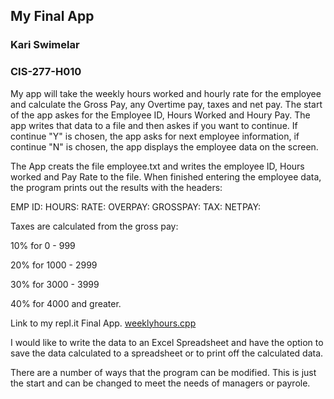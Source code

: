 ## My Final App
### Kari Swimelar
### CIS-277-H010

My app will take the weekly hours worked and hourly rate for the employee and calculate the Gross Pay, any Overtime pay, taxes and net pay.
The start of the app askes for the Employee ID, Hours Worked and Houry Pay. The app writes that data to a file and then askes if you want to continue. If continue "Y" is chosen, the app asks for next employee information, if continue "N" is chosen, the app displays the employee data on the screen.

The App creats the file employee.txt and writes the employee ID, Hours worked and Pay Rate to the file. When finished entering the employee data, the program prints out the results with the headers:

EMP ID:  HOURS: RATE: OVERPAY:  GROSSPAY: TAX:  NETPAY:  

Taxes are calculated from the gross pay: 

10% for 0 - 999 

20% for 1000 - 2999

30% for 3000 - 3999

40% for 4000 and greater.

Link to my repl.it Final App.
[weeklyhours.cpp](https://repl.it/@klswimelar/Final-App)


I would like to write the data to an Excel Spreadsheet and have the option to save the data calculated to a spreadsheet or to print off the calculated data. 

There are a number of ways that the program can be modified. This is just the start and can be changed to meet the needs of managers or payrole.
